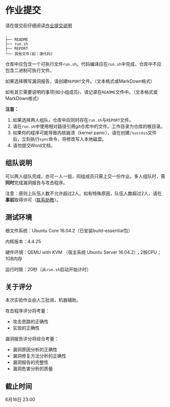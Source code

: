 # 作业提交

请在提交前仔细阅读[作业提交说明](commit.html)

```
.
├── README
├── run.sh
├── REPORT
└── 其他文件(如：源代码)
```

仓库中应包含一个可执行文件`run.sh`。代码编译应在`run.sh`中完成，仓库中不应包含二进制可执行文件。

如果选择撰写漏洞报告，请创建`REPORT`文件。（文本格式或MarkDown格式）

如有其它需要说明的事项(如小组成员)，请记录在`README`文件中。（文本格式或MarkDown格式）

**注意：**

1. 如果选择两人组队，仓库中应同时存在`run.sh`与`REPORT`文件。
2. 请在`run.sh`中使用相对路径引用git仓库中的文件。工作目录为仓库的根目录。
3. 如果你的程序可能导致内核崩溃（kernel panic），请在创建`/success`文件后，立刻执行`sync`命令，将修改写入本地磁盘。
4. 请勿提交Word文档。

## 组队说明

可以两人组队完成，亦可一人一组，同组成员只需上交一份作业。多人组队时，需**同时**完成漏洞报告与攻击程序。

注意：原则上队伍人数不允许超过2人。如有特殊原因，队伍人数超过2人，请在**事前**取得许可（[联系助教](contact.html)）。

## 测试环境

根文件系统：Ubuntu Core 16.04.2（已安装build-essential包）

内核版本：4.4.25

硬件环境：QEMU with KVM （宿主系统 Ubuntu Server 16.04.2）；2核CPU；1GB内存

运行时限：20秒（从`run.sh`启动开始计时）

## 关于评分

本次实验作业由人工批阅，机器辅助。

攻击程序评分将考量：

* 攻击思路的正确性
* 实现的正确性

漏洞报告评分将综合考量：

* 漏洞原因分析的正确性
* 漏洞修复方法分析的正确性
* 漏洞报告的完整性
* 漏洞危害分析的质量

## 截止时间

6月16日 23:00